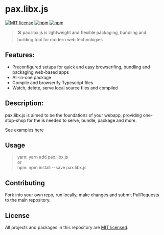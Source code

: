 # pax.libx.js 

[![MIT license](https://img.shields.io/badge/License-MIT-blue.svg)](/LICENSE)
[![npm](https://img.shields.io/npm/v/pax.libx.js.svg?maxAge=1000)](https://www.npmjs.com/package/pax.libx.js)
[![npm](https://img.shields.io/github/languages/code-size/livshitz/pax.libx.js.svg?label=source%20code%20size)](https://www.github.com/livshitz/pax.libx.js)
<!---
[![CircleCI](https://circleci.com/gh/Livshitz/libx.fuser/tree/master.svg?style=shield)](https://circleci.com/gh/Livshitz/libx.fuser)
[![npm](https://img.shields.io/bundlephobia/minzip/pax.libx.js.svg?style=plastic)](https://www.npmjs.com/package/pax.libx.js)
[![npm](https://img.shields.io/bundlephobia/min/pax.libx.js.svg?style=plastic)](https://www.npmjs.com/package/pax.libx.js)
-->

> 🛠 pax.libx.js is lightweight and flexible packaging, bundling and building tool for modern web technologies

## Features: 
* Preconfigured setups for quick and easy browserifing, bundling and packaging web-based apps
* All-in-one package
* Compile and browserify Typescript files
* Watch, delete, serve local source files and compiled

## Description:
pax.libx.js is aimed to be the foundations of your webapp, providing one-stop-shop for the is needed to serve, bundle, package and more.

See examples [here](examples/browserify.js)


## Usage
> yarn: yarn add pax.libx.js   
or   
> npm: npm install --save pax.libx.js

## Contributing

Fork into your own repo, run locally, make changes and submit PullRequests to the main repository.


## License

All projects and packages in this repository are [MIT licensed](/LICENSE).
